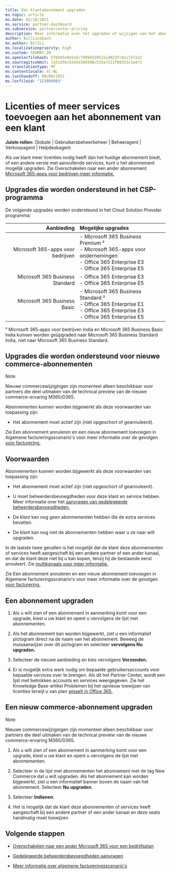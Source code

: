 ```yaml
---
title: Een klantabonnement upgraden
ms.topic: article
ms.date: 02/18/2021
ms.service: partner-dashboard
ms.subservice: partnercenter-pricing
description: Meer informatie over het upgraden of wijzigen van het abonnement van een klant. Voeg meer licenties toe of ga naar een andere versie met meer services.
author: BillLinzbach
ms.author: BillLi
ms.localizationpriority: high
ms.custom: SEOMAY.20
ms.openlocfilehash: 576845e9e5a5cf999415952a14023fc81c15fa32
ms.sourcegitcommit: 1161d5bcb345e368348c535a7211f0d353c5a471
ms.translationtype: MT
ms.contentlocale: nl-NL
ms.lasthandoff: 09/09/2021
ms.locfileid: "123956983"
---
```

# <a name="add-licenses-or-more-services-to-a-customers-subscription"></a>Licenties of meer services toevoegen aan het abonnement van een klant

**Juiste rollen:** Globale | Gebruikersbeheerbeheer | Beheeragent | Verkoopagent | Helpdeskagent

Als uw klant meer licenties nodig heeft dan het huidige abonnement biedt, of een andere versie met aanvullende services, kunt u het abonnement mogelijk upgraden. Zie Overschakelen naar een ander abonnement [Microsoft 365-apps voor bedrijven meer informatie.](/microsoft-365/commerce/subscriptions/switch-to-a-different-plan)

## <a name="upgrades-supported-in-the-csp-program"></a>Upgrades die worden ondersteund in het CSP-programma <a id="upgradesubscription"></a>

De volgende upgrades worden ondersteund in het Cloud Solution Provider programma:

| Aanbieding | Mogelijke upgrades|
|---:|:---|
| Microsoft 365-apps voor bedrijven   | - Microsoft 365 Business Premium ² <br/>  - Microsoft 365-apps voor ondernemingen <br/> - Office 365 Enterprise E3 <br/> - Office 365 Enterprise E5 <br/> |
| Microsoft 365 Business Standard    | - Office 365 Enterprise E3 <br/> - Office 365 Enterprise E5 <br/> |
| Microsoft 365 Business Basic | - Microsoft 365 Business Standard ² <br/> - Office 365 Enterprise E1 <br/> - Office 365 Enterprise E3<br/> - Office 365 Enterprise E5 <br/> |

² Microsoft 365-apps voor bedrijven India en Microsoft 365 Business Basic India kunnen worden geüpgraded naar Microsoft 365 Business Standard India, niet naar Microsoft 365 Business Standard.

## <a name="upgrades-supported-for-new-commerce-subscriptions"></a>Upgrades die worden ondersteund voor nieuwe commerce-abonnementen<a id="upgradesubscriptionnewcommerce"></a>

> [!Note] 
> Nieuwe commercewijzigingen zijn momenteel alleen beschikbaar voor partners die deel uitmaken van de technical preview van de nieuwe commerce-ervaring M365/D365.

Abonnementen kunnen worden bijgewerkt als deze voorwaarden van toepassing zijn:

- Het abonnement moet actief zijn (niet opgeschort of geannuleerd).

Zie Een abonnement annuleren en een nieuw abonnement toevoegen in Algemene factureringsscenario's voor meer informatie over de gevolgen [voor facturering.](common-billing-scenarios.md)

## <a name="conditions"></a>Voorwaarden

Abonnementen kunnen worden bijgewerkt als deze voorwaarden van toepassing zijn:

- Het abonnement moet actief zijn (niet opgeschort of geannuleerd).

- U moet beheerdersbevoegdheden voor deze klant en service hebben. Meer informatie over het [aanvragen van gedelegeerde beheerdersbevoegdheden.](request-a-relationship-with-a-customer.md)

- De klant kan nog geen abonnementen hebben die de extra services bevatten.

- De klant kan nog niet de abonnementen hebben waar u ze naar wilt upgraden.

In de laatste twee gevallen is het mogelijk dat de klant deze abonnementen of services heeft aangeschaft bij een andere partner of een ander kanaal, en dat de klant deze niet bij u kan kopen, tenzij hij de bestaande eerst annuleert. Zie [multikanaals voor meer informatie.](multichannel.md)

Zie Een abonnement annuleren en een nieuw abonnement toevoegen in Algemene factureringsscenario's voor meer informatie over de gevolgen [voor facturering.](common-billing-scenarios.md)

## <a name="upgrade-a-subscription"></a>Een abonnement upgraden

1. Als u wilt zien of een abonnement in aanmerking komt voor een upgrade, kiest u uw klant en opent u vervolgens de lijst met abonnementen.

2. Als het abonnement kan worden bijgewerkt, ziet u een informatief pictogram direct na de naam van het abonnement. Beweeg de muisaanwijzer over dit pictogram en selecteer **vervolgens Nu upgraden.**

3. Selecteer de nieuwe aanbieding en kies vervolgens **Verzenden.**

4. Er is mogelijk extra werk nodig om bepaalde gebruikersaccounts voor bepaalde services over te brengen. Als dit het Partner Center, wordt een lijst met betrokken accounts en services weergegeven. Zie het Knowledge Base-artikel Problemen bij het opnieuw toewijzen van licenties terwijl u van plan [wisselt in Office 365.](/microsoft-365/commerce/subscriptions/switch-to-a-different-plan)

## <a name="upgrade-a-new-commerce-subscription"></a>Een nieuw commerce-abonnement upgraden

> [!Note] 
> Nieuwe commercewijzigingen zijn momenteel alleen beschikbaar voor partners die deel uitmaken van de technical preview van de nieuwe commerce-ervaring M365/D365.

1. Als u wilt zien of een abonnement in aanmerking komt voor een upgrade, kiest u uw klant en opent u vervolgens de lijst met abonnementen.

2. Selecteer in de lijst met abonnementen het abonnement met de tag New Commerce dat u wilt upgraden. Als het abonnement kan worden bijgewerkt, ziet u een informatief banner boven de naam van het abonnement. Selecteer **Nu upgraden.**

3. Selecteer **Indienen**.

4. Het is mogelijk dat de klant deze abonnementen of services heeft aangeschaft bij een andere partner of een ander kanaal en deze seats handmatig moet toewijzen

## <a name="next-steps"></a>Volgende stappen

- [Overschakelen naar een ander Microsoft 365 voor een bedrijfsplan](/microsoft-365/commerce/subscriptions/switch-to-a-different-plan)

- [Gedelegeerde beheerdersbevoegdheden aanvragen](request-a-relationship-with-a-customer.md)

- [Meer informatie over algemene factureringsscenario's](common-billing-scenarios.md)
